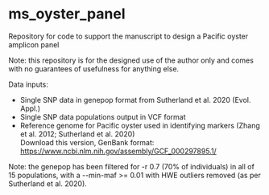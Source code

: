 # ms_oyster_panel
Repository for code to support the manuscript to design a Pacific oyster amplicon panel

Note: this repository is for the designed use of the author only and comes with no guarantees of usefulness for anything else.       

Data inputs:     
- Single SNP data in genepop format from Sutherland et al. 2020 (Evol. Appl.)        
- Single SNP data populations output in VCF format
- Reference genome for Pacific oyster used in identifying markers (Zhang et al. 2012; Sutherland et al. 2020)         
Download this version, GenBank format: https://www.ncbi.nlm.nih.gov/assembly/GCF_000297895.1/        

Note: the genepop has been filtered for -r 0.7 (70% of individuals) in all of 15 populations, with a --min-maf >= 0.01 with HWE outliers removed (as per Sutherland et al. 2020).        



